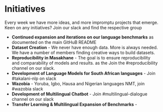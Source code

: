 # Initiatives

Every week we have more ideas, and more impromptu projects that emerge. Keen on any initiatives? Join our slack and find the respective group

- **Continued expansion and iterations on our language benchmarks** as documented on the main GitHuB README
- **Dataset Creation** - We never have enough data. More is always needed. We have a number of members finding creative ways to build datasets.
- **Reproducibility in Masakhane** - The goal is to ensure reproducibility and comparability of models and results. as the Join the #reproducibility channel on our slack.
- **Development of Language Models for South African languages** - Join #takalani-nlp on slack
- **Wazobia** - Yoruba, Igbo, Hausa and Nigerian languages NMT, join #wazobia slack
- **Development of Multilingual Chatbot** - Join #multilingual-dialogue channel on our slack
- **Transfer Learning & Multilingual Expansion of Benchmarks** - 
